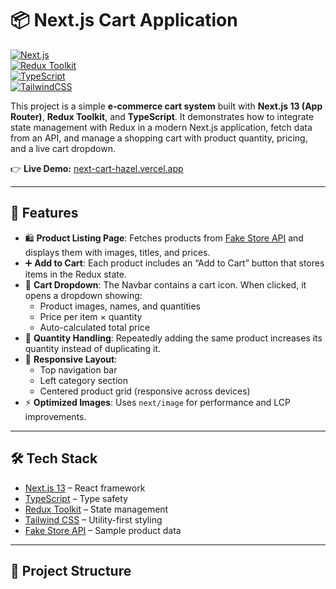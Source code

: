 # 📦 Next.js Cart Application  

[![Next.js](https://img.shields.io/badge/Next.js-13-black?logo=next.js)](https://nextjs.org/)  
[![Redux Toolkit](https://img.shields.io/badge/Redux%20Toolkit-593D88?logo=redux&logoColor=white)](https://redux-toolkit.js.org/)  
[![TypeScript](https://img.shields.io/badge/TypeScript-3178C6?logo=typescript&logoColor=white)](https://www.typescriptlang.org/)  
[![TailwindCSS](https://img.shields.io/badge/TailwindCSS-38B2AC?logo=tailwind-css&logoColor=white)](https://tailwindcss.com/)  

This project is a simple **e-commerce cart system** built with **Next.js 13 (App Router)**, **Redux Toolkit**, and **TypeScript**. It demonstrates how to integrate state management with Redux in a modern Next.js application, fetch data from an API, and manage a shopping cart with product quantity, pricing, and a live cart dropdown.  

👉 **Live Demo:** [next-cart-hazel.vercel.app](https://next-cart-hazel.vercel.app/)  

---

## 🚀 Features  

- 🛍 **Product Listing Page**: Fetches products from [Fake Store API](https://fakestoreapi.com/) and displays them with images, titles, and prices.  
- ➕ **Add to Cart**: Each product includes an “Add to Cart” button that stores items in the Redux state.  
- 🛒 **Cart Dropdown**: The Navbar contains a cart icon. When clicked, it opens a dropdown showing:  
  - Product images, names, and quantities  
  - Price per item × quantity  
  - Auto-calculated total price  
- 🔄 **Quantity Handling**: Repeatedly adding the same product increases its quantity instead of duplicating it.  
- 📱 **Responsive Layout**:  
  - Top navigation bar  
  - Left category section  
  - Centered product grid (responsive across devices)  
- ⚡ **Optimized Images**: Uses `next/image` for performance and LCP improvements.  

---

## 🛠️ Tech Stack  

- [Next.js 13](https://nextjs.org/) – React framework  
- [TypeScript](https://www.typescriptlang.org/) – Type safety  
- [Redux Toolkit](https://redux-toolkit.js.org/) – State management  
- [Tailwind CSS](https://tailwindcss.com/) – Utility-first styling  
- [Fake Store API](https://fakestoreapi.com/) – Sample product data  

---

## 📂 Project Structure  


